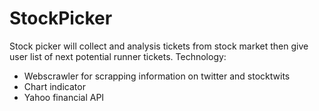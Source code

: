 # StockPicker
Stock picker will collect and analysis tickets from stock market then give user list of next potential runner tickets.
Technology:
<ul>
  <li>Webscrawler for scrapping information on twitter and stocktwits</li>
  <li>Chart indicator</li>
  <li> Yahoo financial API </li>
 </ul>

